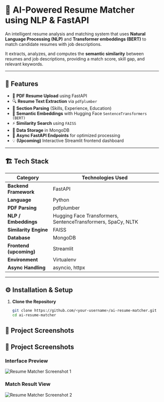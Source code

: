 # 🧠 AI-Powered Resume Matcher using NLP & FastAPI

An intelligent resume analysis and matching system that uses **Natural Language Processing (NLP)** and **Transformer embeddings (BERT)** to match candidate resumes with job descriptions.  

It extracts, analyzes, and computes the **semantic similarity** between resumes and job descriptions, providing a match score, skill gap, and relevant keywords.

---

## 🚀 Features

- 📂 **PDF Resume Upload** using FastAPI
- 🔍 **Resume Text Extraction** via `pdfplumber`
- 🧩 **Section Parsing** (Skills, Experience, Education)
- 🧠 **Semantic Embeddings** with Hugging Face `SentenceTransformers (BERT)`
- ⚡ **Similarity Search** using `FAISS`
- 💾 **Data Storage** in MongoDB
- 🧰 **Async FastAPI Endpoints** for optimized processing
- 💡 **(Upcoming)** Interactive Streamlit frontend dashboard

---

## 🏗️ Tech Stack

| Category | Technologies Used |
|-----------|-------------------|
| **Backend Framework** | FastAPI |
| **Language** | Python |
| **PDF Parsing** | pdfplumber |
| **NLP / Embeddings** | Hugging Face Transformers, SentenceTransformers, SpaCy, NLTK |
| **Similarity Engine** | FAISS |
| **Database** | MongoDB |
| **Frontend (upcoming)** | Streamlit |
| **Environment** | Virtualenv |
| **Async Handling** | asyncio, httpx |

---

## ⚙️ Installation & Setup

1. **Clone the Repository**
   ```bash
   git clone https://github.com/<your-username>/ai-resume-matcher.git
   cd ai-resume-matcher


<h2>📸 Project Screenshots</h2>

## 📸 Project Screenshots

### Interface Preview
![Resume Matcher Screenshot 1](ai_resume_matcher/images/image2.png)

### Match Result View
![Resume Matcher Screenshot 2](ai_resume_matcher/images/image.png)


